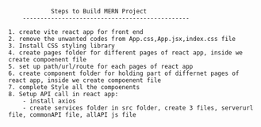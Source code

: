 


                Steps to Build MERN Project
        -----------------------------------------------

    1. create vite react app for front end
    2. remove the unwanted codes from App.css,App.jsx,index.css file
    3. Install CSS styling library
    4. create pages folder for different pages of react app, inside we create compoenent file
    5. set up path/url/route for each pages of react app
    6. create component folder for holding part of differnet pages of react app, inside we create compoenent file
    7. complete Style all the compoenents
    8. Setup API call in react app: 
        - install axios
        - create services folder in src folder, create 3 files, serverurl file, commonAPI file, allAPI js file